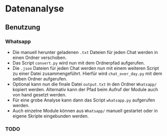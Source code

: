 # Datenanalyse

## Benutzung

### Whatsapp
- Die manuell herunter geladenen `.txt` Dateien für jeden Chat werden in einen Ordner verschoben. 
- Das Script `convert.py` wird nun mit dem Ordnerpfad aufgerufen.
- Die `.json` Dateien für jeden Chat werden nun mit einem weiteren Script zu einer Datei zusammengeführt. Hierfür wird `chat_over_day.py` mit dem selben Ordner aufgerufen.
- Optional kann nun die finale Datei `output.txt` in den Ordner `Whatsapp/` kopiert werden. Alternativ kann der Pfad beim Aufruf der Module auch von hand gesetzt werden.
- Für eine grobe Analyse kann dann das Script `whatsapp.py` aufgerufen werden.
- Auch einzelne Module können aus `Whatsapp/` manuell gestartet oder in eigene Skripte eingebunden werden. 

### TODO